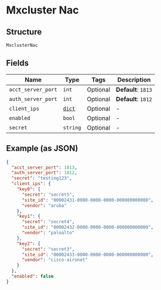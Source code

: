 
# Mxcluster Nac

## Structure

`MxclusterNac`

## Fields

| Name | Type | Tags | Description |
|  --- | --- | --- | --- |
| `acct_server_port` | `int` | Optional | **Default**: `1813` |
| `auth_server_port` | `int` | Optional | **Default**: `1812` |
| `client_ips` | [`dict`](../../doc/models/client-ips.md) | Optional | - |
| `enabled` | `bool` | Optional | - |
| `secret` | `string` | Optional | - |

## Example (as JSON)

```json
{
  "acct_server_port": 1813,
  "auth_server_port": 1812,
  "secret": "testing123",
  "client_ips": {
    "key0": {
      "secret": "secret5",
      "site_id": "00002431-0000-0000-0000-000000000000",
      "vendor": "aruba"
    },
    "key1": {
      "secret": "secret4",
      "site_id": "00002432-0000-0000-0000-000000000000",
      "vendor": "paloalto"
    },
    "key2": {
      "secret": "secret3",
      "site_id": "00002433-0000-0000-0000-000000000000",
      "vendor": "cisco-aironet"
    }
  },
  "enabled": false
}
```

